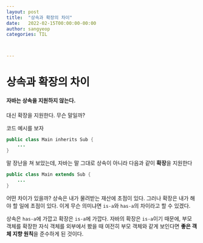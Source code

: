 ```yaml
---
layout: post
title:  "상속과 확장의 차이"
date:   2022-02-15T00:00:00-00:00
author: sangyeop
categories: TIL



---
```




# 상속과 확장의 차이

#### 자바는 상속을 지원하지 않는다.

대신 확장을 지원한다. 무슨 말일까?

코드 예시를 보자

```java
public class Main inherits Sub {
	...
}
```

말 장난을 쳐 보았는데, 자바는 말 그대로 상속이 아니라 다음과 같이 **확장**을 지원한다

```java
public class Main extends Sub {
	...
}
```

어떤 차이가 있을까? 상속은 내가 물려받는 재산에 초점이 있다. 그러나 확장은 내가 해야 할 일에 초점이 있다. 이게 무슨 의미냐면 `is-a`와 `has-a`의 차이라고 할 수 있겠다.

상속은 `has-a`에 가깝고 확장은 `is-a`에 가깝다. 자바의 확장은 `is-a`이기 때문에, 부모 객체를 확장한 자식 객체를 외부에서 봤을 때 여전히 부모 객체와 같게 보인다면 **좋은 객체 지향 원칙**을 준수하게 된 것이다.